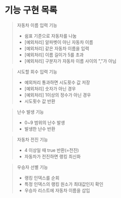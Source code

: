 기능 구현 목록
============
> 자동차 이름 입력 기능
> + 쉼표 기준으로 자동차를 나눔
> + [예외처리] 알파벳이 아닌 자동차 이름
> + [예외처리] 같은 자동차 이름을 입력
> + [예외처리] 이름 길이가 5를 초과
> + [예외처리] 구분자가 자동차 이름 사이의 ","가 아님

> 시도할 회수 입력 기능
> + 예외처리 통과하면 시도횟수 값 저장
> + [예외처리] 숫자가 아닌 경우
> + [예외처리] 1이상의 정수가 아닌 경우
> + 시도횟수 값 반환

> 난수 발생 기능
> + 0~9 범위의 난수 발생
> + 발생한 난수 반환

> 자동차 전진 기능
> + 4 이상일 때 true 반환(=전진)
> + 자동차가 전진하면 랭킹 최신화

> 우승자 선별 기능
> + 랭킹 인덱스를 순회
> + 특정 인덱스의 랭킹 원소가 최대값인지 확인
> + 우승자 리스트에 자동차 이름을 삽입